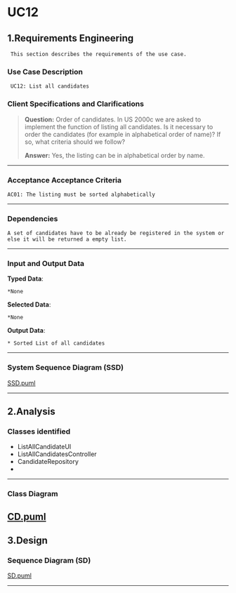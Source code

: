 # UC12 #

## 1.Requirements Engineering ##

     This section describes the requirements of the use case.

### Use Case Description ###

     UC12: List all candidates

### Client Specifications and Clarifications ###

> **Question:** Order of candidates. In US 2000c we are asked to implement the function of listing all candidates. Is it necessary to order the candidates (for example in alphabetical order of name)? If so, what criteria should we follow?
> 
> **Answer:** Yes, the listing can be in alphabetical order by name.

---

### Acceptance Acceptance Criteria ###

    AC01: The listing must be sorted alphabetically

---

### Dependencies ###

    A set of candidates have to be already be registered in the system or else it will be returned a empty list.

---

### Input and Output Data ###

**Typed Data**: 

    *None
    

**Selected Data**:

    *None

**Output Data**:
    
    * Sorted List of all candidates

---

### System Sequence Diagram (SSD) ###

[SSD.puml](diagrams%2Fuml%2FSSD.puml)

---

## 2.Analysis

### Classes identified ###

 - ListAllCandidateUI
 - ListAllCandidatesController
 - CandidateRepository
 - 
---

### Class Diagram ###

[CD.puml](diagrams%2Fuml%2FCD.puml)
---

## 3.Design

### Sequence Diagram (SD) ###

[SD.puml](diagrams%2Fuml%2FSD.puml)

---

